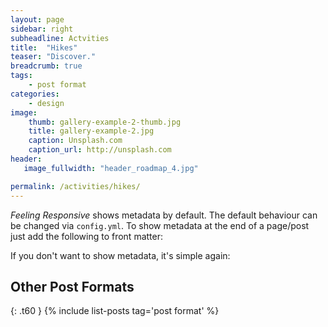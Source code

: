 ```yaml
---
layout: page
sidebar: right
subheadline: Actvities
title:  "Hikes"
teaser: "Discover."
breadcrumb: true
tags:
    - post format
categories:
    - design
image:
    thumb: gallery-example-2-thumb.jpg
    title: gallery-example-2.jpg
    caption: Unsplash.com
    caption_url: http://unsplash.com
header:
   image_fullwidth: "header_roadmap_4.jpg"

permalink: /activities/hikes/
---
```

*Feeling Responsive* shows metadata by default. The default behaviour can be changed via `config.yml`. To show metadata at the end of a page/post just add the following to front matter:
<!--more-->



If you don't want to show metadata, it's simple again:



## Other Post Formats
{: .t60 }
{% include list-posts tag='post format' %}
